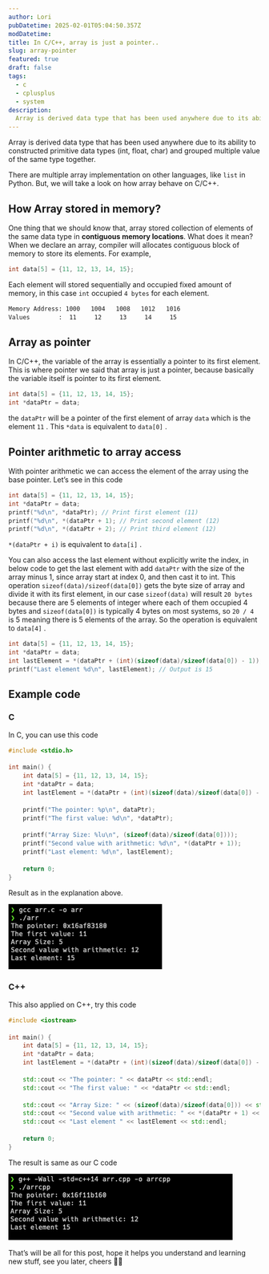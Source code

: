 ```yaml
---
author: Lori
pubDatetime: 2025-02-01T05:04:50.357Z
modDatetime:
title: In C/C++, array is just a pointer..
slug: array-pointer
featured: true
draft: false
tags:
  - c
  - cplusplus
  - system
description:
  Array is derived data type that has been used anywhere due to its ability to constructed primitive data types (int, float, char) and grouped multiple value of the same type together.
---
```


Array is derived data type that has been used anywhere due to its ability to constructed primitive data types (int, float, char) and grouped multiple value of the same type together.

There are multiple array implementation on other languages, like `list` in Python. But, we will take a look on how array behave on C/C++.

## How Array stored in memory?

One thing that we should know that, array stored collection of elements of the same data type in **contiguous memory locations**. What does it mean? When we declare an array, compiler will allocates contiguous block of memory to store its elements. For example,

```c
int data[5] = {11, 12, 13, 14, 15};
```

Each element will stored sequentially and occupied fixed amount of memory, in this case `int` occupied `4 bytes` for each element.

```bash
Memory Address: 1000   1004   1008   1012   1016
Values        :  11     12     13     14     15
```

## Array as pointer

In C/C++, the variable of the array is essentially a pointer to its first element. This is where pointer we said that array is just a pointer, because basically the variable itself is pointer to its first element.

```c
int data[5] = {11, 12, 13, 14, 15};
int *dataPtr = data;
```

the `dataPtr` will be a pointer of the first element of array `data` which is the element `11` . This `*data` is equivalent to `data[0]` .

## Pointer arithmetic to array access

With pointer arithmetic we can access the element of the array using the base pointer. Let’s see in this code

```c
int data[5] = {11, 12, 13, 14, 15};
int *dataPtr = data;
printf("%d\n", *dataPtr); // Print first element (11)
printf("%d\n", *(dataPtr + 1); // Print second element (12)
printf("%d\n", *(dataPtr + 2); // Print third element (12)
```

`*(dataPtr + i)` is equivalent to `data[i]` .

You can also access the last element without explicitly write the index, in below code to get the last element with add `dataPtr` with the size of the array minus 1, since array start at index 0, and then cast it to int. This operation `sizeof(data)/sizeof(data[0])` gets the byte size of array and divide it with its first element, in our case `sizeof(data)` will result `20 bytes` because there are 5 elements of integer where each of them occupied 4 bytes and `sizeof(data[0])` is typically 4 bytes on most systems, so `20 / 4` is 5 meaning there is 5 elements of the array. So the operation is equivalent to `data[4]` .

```c
int data[5] = {11, 12, 13, 14, 15};
int *dataPtr = data;
int lastElement = *(dataPtr + (int)(sizeof(data)/sizeof(data[0]) - 1));
printf("Last element %d\n", lastElement); // Output is 15
```

## Example code

### C

In C, you can use this code

```c
#include <stdio.h>

int main() {
    int data[5] = {11, 12, 13, 14, 15};
    int *dataPtr = data;
    int lastElement = *(dataPtr + (int)(sizeof(data)/sizeof(data[0]) - 1));

    printf("The pointer: %p\n", dataPtr);
    printf("The first value: %d\n", *dataPtr);

    printf("Array Size: %lu\n", (sizeof(data)/sizeof(data[0])));
    printf("Second value with arithmetic: %d\n", *(dataPtr + 1));
    printf("Last element: %d\n", lastElement);

    return 0;
}
```

Result as in the explanation above.

![image](./image.png)

### C++

This also applied on C++, try this code

```cpp
#include <iostream>

int main() {
    int data[5] = {11, 12, 13, 14, 15};
    int *dataPtr = data;
    int lastElement = *(dataPtr + (int)(sizeof(data)/sizeof(data[0]) - 1));

    std::cout << "The pointer: " << dataPtr << std::endl;
    std::cout << "The first value: " << *dataPtr << std::endl;

    std::cout << "Array Size: " << (sizeof(data)/sizeof(data[0])) << std::endl;
    std::cout << "Second value with arithmetic: " << *(dataPtr + 1) << std::endl;
    std::cout << "Last element " << lastElement << std::endl;

    return 0;
}
```

The result is same as our C code

![image](./image1.png)

That’s will be all for this post, hope it helps you understand and learning new stuff, see you later, cheers 🍻🍻
